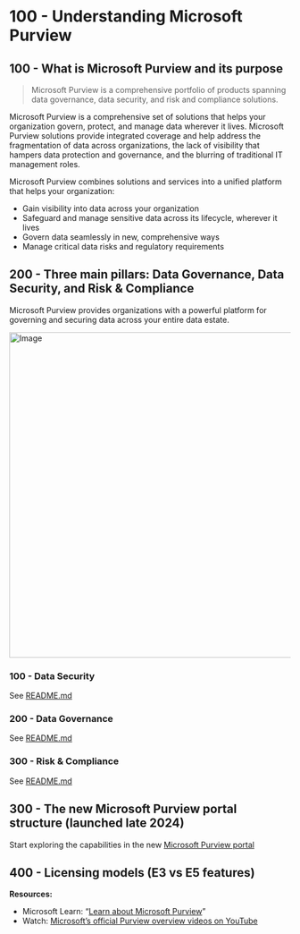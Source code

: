 # 100 -  Understanding Microsoft Purview

## 100 -  What is Microsoft Purview and its purpose

> Microsoft Purview is a comprehensive portfolio of products spanning data governance, data security, and risk and compliance solutions. 

Microsoft Purview is a comprehensive set of solutions that helps your organization govern, protect, and manage data wherever it lives. Microsoft Purview solutions provide integrated coverage and help address the fragmentation of data across organizations, the lack of visibility that hampers data protection and governance, and the blurring of traditional IT management roles.

Microsoft Purview combines solutions and services into a unified platform that helps your organization:

- Gain visibility into data across your organization
- Safeguard and manage sensitive data across its lifecycle, wherever it lives
- Govern data seamlessly in new, comprehensive ways
- Manage critical data risks and regulatory requirements

## 200 - Three main pillars: Data Governance, Data Security, and Risk & Compliance

Microsoft Purview provides organizations with a powerful platform for governing and securing data across your entire data estate.

<img width="1001" height="582" alt="Image" src="https://github.com/user-attachments/assets/9d189c10-4b9c-4f63-93c8-46698d1a7a22" />

### 100 - Data Security

See [README.md](./200/100/README.md)

### 200 - Data Governance

See [README.md](./200/200/README.md)

### 300 - Risk & Compliance

See [README.md](./200/300/README.md)

## 300 - The new Microsoft Purview portal structure (launched late 2024)

Start exploring the capabilities in the new [Microsoft Purview portal](https://learn.microsoft.com/en-us/purview/purview-portal)
 
 ## 400 - Licensing models (E3 vs E5 features)

**Resources:**

- Microsoft Learn: “[Learn about Microsoft Purview](https://learn.microsoft.com/en-us/purview/)”
- Watch: [Microsoft’s official Purview overview videos on YouTube](https://www.youtube.com/@MicrosoftPurview)
